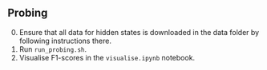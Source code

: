 ## Probing

0. Ensure that all data for hidden states is downloaded in the data folder by following instructions there.
1. Run `run_probing.sh`.
2. Visualise F1-scores in the `visualise.ipynb` notebook.

